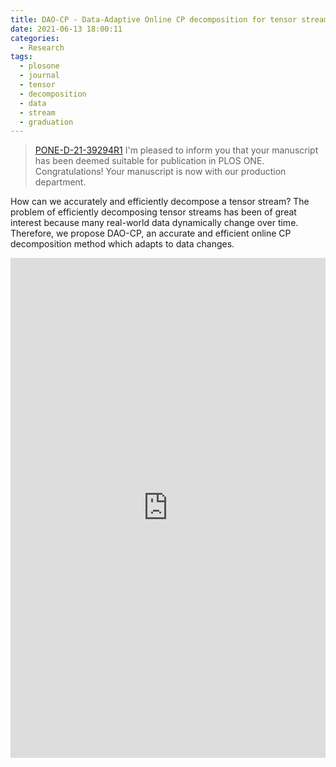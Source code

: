 ```yaml
---
title: DAO-CP - Data-Adaptive Online CP decomposition for tensor stream
date: 2021-06-13 18:00:11
categories:
  - Research
tags:
  - plosone
  - journal
  - tensor
  - decomposition
  - data
  - stream
  - graduation
---
```


> [PONE-D-21-39294R1](https://journals.plos.org/plosone/article?id=10.1371/journal.pone.0267091)
> I'm pleased to inform you that your manuscript has been deemed suitable for publication in PLOS ONE. Congratulations! Your manuscript is now with our production department.

How can we accurately and efficiently decompose a tensor stream? The problem of efficiently decomposing tensor streams has been of great interest because many real-world data dynamically change over time. Therefore, we propose DAO-CP, an accurate and efficient online CP decomposition method which adapts to data changes.

<embed src="https://drive.google.com/uc?id=1K6sWa608AJ3NeIps3lJcgTkMaLKOJdRJ#navpanes=0" type="application/pdf" width="100%" height="800px" />
